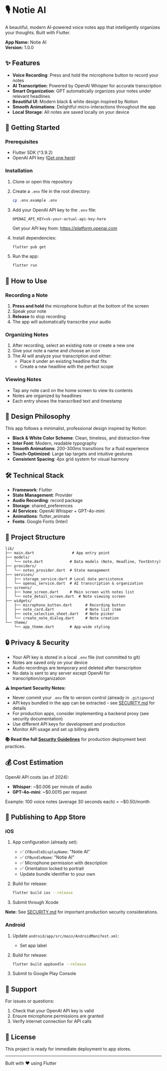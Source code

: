 # 🎙️ Notie AI

A beautiful, modern AI-powered voice notes app that intelligently organizes your thoughts. Built with Flutter.

**App Name:** Notie AI  
**Version:** 1.0.0

## ✨ Features

- **Voice Recording**: Press and hold the microphone button to record your notes
- **AI Transcription**: Powered by OpenAI Whisper for accurate transcription
- **Smart Organization**: GPT automatically organizes your notes under relevant headlines
- **Beautiful UI**: Modern black & white design inspired by Notion
- **Smooth Animations**: Delightful micro-interactions throughout the app
- **Local Storage**: All notes are saved locally on your device

## 🚀 Getting Started

### Prerequisites

- Flutter SDK (^3.9.2)
- OpenAI API key ([Get one here](https://platform.openai.com))

### Installation

1. Clone or open this repository

2. Create a `.env` file in the root directory:
   ```bash
   cp .env.example .env
   ```

3. Add your OpenAI API key to the `.env` file:
   ```
   OPENAI_API_KEY=sk-your-actual-api-key-here
   ```
   Get your API key from: https://platform.openai.com

4. Install dependencies:
   ```bash
   flutter pub get
   ```

5. Run the app:
   ```bash
   flutter run
   ```

## 📱 How to Use

### Recording a Note

1. **Press and hold** the microphone button at the bottom of the screen
2. Speak your note
3. **Release** to stop recording
4. The app will automatically transcribe your audio

### Organizing Notes

1. After recording, select an existing note or create a new one
2. Give your note a name and choose an icon
3. The AI will analyze your transcription and either:
   - Place it under an existing headline that fits
   - Create a new headline with the perfect scope

### Viewing Notes

- Tap any note card on the home screen to view its contents
- Notes are organized by headlines
- Each entry shows the transcribed text and timestamp

## 🎨 Design Philosophy

This app follows a minimalist, professional design inspired by Notion:

- **Black & White Color Scheme**: Clean, timeless, and distraction-free
- **Inter Font**: Modern, readable typography
- **Smooth Animations**: 200-300ms transitions for a fluid experience
- **Touch-Optimized**: Large tap targets and intuitive gestures
- **Consistent Spacing**: 4px grid system for visual harmony

## 🛠️ Technical Stack

- **Framework**: Flutter
- **State Management**: Provider
- **Audio Recording**: record package
- **Storage**: shared_preferences
- **AI Services**: OpenAI Whisper + GPT-4o-mini
- **Animations**: flutter_animate
- **Fonts**: Google Fonts (Inter)

## 📂 Project Structure

```
lib/
├── main.dart                 # App entry point
├── models/
│   └── note.dart            # Data models (Note, Headline, TextEntry)
├── providers/
│   └── notes_provider.dart  # State management
├── services/
│   ├── storage_service.dart # Local data persistence
│   └── openai_service.dart  # AI transcription & organization
├── screens/
│   ├── home_screen.dart     # Main screen with notes list
│   └── note_detail_screen.dart  # Note viewing screen
├── widgets/
│   ├── microphone_button.dart      # Recording button
│   ├── note_card.dart              # Note list item
│   ├── note_selection_sheet.dart   # Note picker
│   └── create_note_dialog.dart     # Note creation
└── theme/
    └── app_theme.dart       # App-wide styling
```

## 🔒 Privacy & Security

- Your API key is stored in a local `.env` file (not committed to git)
- Notes are saved only on your device
- Audio recordings are temporary and deleted after transcription
- No data is sent to any server except OpenAI for transcription/organization

**⚠️ Important Security Notes:**
- Never commit your `.env` file to version control (already in `.gitignore`)
- API keys bundled in the app can be extracted - see [SECURITY.md](SECURITY.md) for details
- For production apps, consider implementing a backend proxy (see security documentation)
- Use different API keys for development and production
- Monitor API usage and set up billing alerts

**📚 Read the full [Security Guidelines](SECURITY.md)** for production deployment best practices.

## 💰 Cost Estimation

OpenAI API costs (as of 2024):
- **Whisper**: ~$0.006 per minute of audio
- **GPT-4o-mini**: ~$0.0015 per request

Example: 100 voice notes (average 30 seconds each) = ~$0.50/month

## 🚀 Publishing to App Store

### iOS

1. App configuration (already set):
   - ✅ `CFBundleDisplayName`: "Notie AI"
   - ✅ `CFBundleName`: "Notie AI"
   - ✅ Microphone permission with description
   - ✅ Orientation locked to portrait
   - Update bundle identifier to your own

2. Build for release:
   ```bash
   flutter build ios --release
   ```

3. Submit through Xcode

**Note:** See [SECURITY.md](SECURITY.md) for important production security considerations.

### Android

1. Update `android/app/src/main/AndroidManifest.xml`:
   - Set app label

2. Build for release:
   ```bash
   flutter build appbundle --release
   ```

3. Submit to Google Play Console

## 🤝 Support

For issues or questions:
1. Check that your OpenAI API key is valid
2. Ensure microphone permissions are granted
3. Verify internet connection for API calls

## 📄 License

This project is ready for immediate deployment to app stores.

---

Built with ❤️ using Flutter
